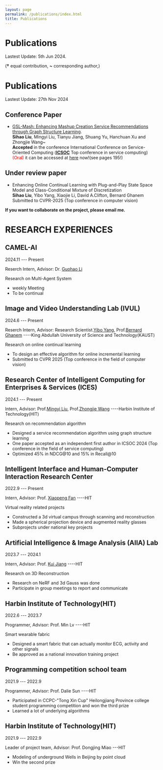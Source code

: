 ```yaml
---
layout: page
permalink: /publications/index.html
title: Publications
---
```


# Publications

Lastest Update: 5th Jun 2024.


(**†** equal contribution, **~** corresponding author,)


<!-- ## Conference Paper -->
<!-- - [Faithful Vision-Language Interpretation via Concept Bottleneck Models](https://openreview.net/forum?id=rp0EdI8X4e)
<br>**Songning Lai†**, Lijie Hu~†, Junxiao Wang, Laure Berti and Di Wang~<br> **ICLR2024** (CCF None)

- (Oral & **Best Paper Award**)[Predicting Lysine Phosphoglycerylation Sites using Bidirectional Encoder Representations with Transformers & Protein Feature Extraction and Selection](https://ieeexplore.ieee.org/abstract/document/9979871/)
<br>**Songning Lai**, Xifeng Hu, Jing Han, Chun Wang, Subhas Mukhopadhyay, Zhi Liu~ and Lan Ye~<br> 2022 15th International Congress on Image and Signal Processing, BioMedical Engineering and Informatics (**CISP-BMEI 2022**).(Tsinghua B)

- [Shared and private information learning in multimodal sentiment analysis with deep modal alignment and self-supervised multi-task learning](https://arxiv.org/pdf/2305.08473)
<br>**Songning Lai†**, Jiakang Li†, Guinan Guo, Xifeng Hu, Yulong Li, Yuan Tan, Zichen Song, Yutong Liu, Zhaoxia Ren~, Chun Wang~, Danmin Miao~ and Zhi Liu~<br> **IJCNN2024** (CCF C) -->

<!-- ## Journal -->

<!-- - Multimodal Sentiment Analysis: A Survey. [[pdf]](https://www.sciencedirect.com/science/article/abs/pii/S0141938223001968) <br>**Songning Lai**, Haoxuan Xu, Xifeng Hu, Zhaoxia Ren~ and Zhi Liu~<br>
**Accepted** in the journal **Displays**(JCR Q1(IF:4.3)).

- Cross-domain car detection model with integrated convolutional block attention mechanism. [[pdf]](https://www.sciencedirect.com/science/article/pii/S0262885623002081) <br>Haoxuan Xu†, **Songning Lai†** and Yang Yang~<br>
**Accepted** in the journal **Image and Vision Computing** (JCR Q1(IF:4.7) CCF C). -->

# Publications
Lastest Update: 27th Nov 2024

## Conference Paper
- [GSL-Mash: Enhancing Mashup Creation Service Recommendations through Graph Structure Learning](https://link.springer.com/book/10.1007/978-981-96-0808-9). <br>**Sihao Liu**, Mingyi Liu, Tianyu Jiang, Shuang Yu, Hanchuan Xu and Zhongjie Wang~<br>
**Accepted** in the conference International Conference on Service-Oriented Computing ([**ICSOC**](https://icsoc2024.redcad.tn/)  Top conference in service computing) <font color="red">(Oral) </font>
it can be accessed at [here]((https://link.springer.com/book/10.1007/978-981-96-0808-9)) now!(see pages 195!)

## Under review paper
- Enhancing Online Continual Learning with Plug-and-Play State Space Model and Class-Conditional Mixture of Discretization <br>**Sihao Liu**, Yibo Yang, Xiaojie Li, David A.Clifton, Bernard Ghanem <br> Submitted to CVPR-2025 (Top conference in computer vision)



**If you want to collaborate on the project, please email me.**





#  RESEARCH EXPERIENCES

## CAMEL-AI

2024.11 --- Present

Reserch Intern, Advisor: Dr. [Guohao Li](https://ghli.org/)

Research on Multi-Agent System
- weekly Meeting
- To be continual

## Image and Video Understanding Lab (IVUL)

2024.6 --- Present

Reserch Intern, Advisor: Research Scientist.[Yibo Yang](https://iboing.github.io/), Prof.[Bernard Ghanem](https://www.bernardghanem.com/) ----King Abdullah University of Science and Technology(KAUST)

Research on online continual learning
- To design an effective algorithm for online incremental learning
- Submitted to CVPR 2025 (Top conference in the field of computer vision)

## Research Center of Intelligent Computing for Enterprises & Services (ICES)

2024.1 --- Present

Intern, Advisor: Prof.[Mingyi Liu](https://homepage.hit.edu.cn/lmy), Prof.[Zhongjie Wang](https://homepage.hit.edu.cn/rainy) ----Harbin Institute of Technology(HIT)

Research on recommendation algorithm
- Designed a service recommendation algorithm using graph structure learning
- One paper accepted as an independent first author in ICSOC 2024 (Top conference in the field of
service computing)
- Optimized 45% in NDCG@10 and 15% in Recall@10

## Intelligent Interface and Human-Computer Interaction Research Center

2022.9 --- Present

Intern, Advisor: Prof. [Xiaopeng Fan](https://homepage.hit.edu.cn/xiaopengfan) ----HIT

Virtual reality related projects
- Constructed a 3d virtual campus through scanning and reconstruction
- Made a spherical projection device and augmented reality glasses
- Subprojects under national key projects


## Artificial Intelligence & Image Analysis (AIIA) Lab

2023.7 --- 2024.1

Intern, Advisor: Prof. [Kui Jiang](https://homepage.hit.edu.cn/jiangkui) ----HIT

Research on 3D Reconstruction
- Research on NeRF and 3d Gauss was done
- Participate in group meetings to report and communicate

  
## Harbin Institute of Technology(HIT)

2022.6 --- 2023.7

Programmer, Advisor: Prof. Min Lv ----HIT

Smart wearable fabric
- Designed a smart fabric that can actually monitor ECG, activity and other signals
- Be approved as a national innovation training project


## Programming competition school team

2021.9 --- 2022.9

Programmer, Advisor: Prof. Dalie Sun ----HIT

- Participated in CCPC-"Tong Xin Cup" Heilongjiang Province college student programming competition and won the third prize
- Learned a lot of underlying algorithms


## Harbin Institute of Technology(HIT)

2021.9 --- 2022.9

Leader of project team, Advisor: Prof. Dongjing Miao ---HIT

- Modeling of underground Wells in Beijing by point cloud
- Win the second prize


